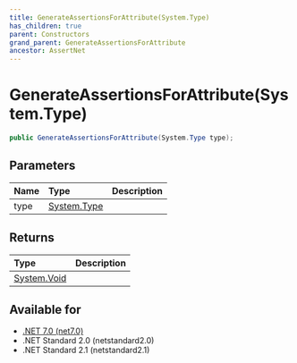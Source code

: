 ```yaml
---
title: GenerateAssertionsForAttribute(System.Type)
has_children: true
parent: Constructors
grand_parent: GenerateAssertionsForAttribute
ancestor: AssertNet
---
```

# GenerateAssertionsForAttribute(System.Type)

```csharp
public GenerateAssertionsForAttribute(System.Type type);
```

## Parameters
| Name | Type                                                                    | Description |
|:-----|:------------------------------------------------------------------------|:------------|
| type | [System.Type](https://learn.microsoft.com/en-us/dotnet/api/system.type) |             |


## Returns
| Type                                                                    | Description |
|:------------------------------------------------------------------------|:------------|
| [System.Void](https://learn.microsoft.com/en-us/dotnet/api/system.void) |             |

## Available for
- [.NET 7.0 (net7.0)](https://versionsof.net/core/7.0/)
- .NET Standard 2.0 (netstandard2.0)
- .NET Standard 2.1 (netstandard2.1)
